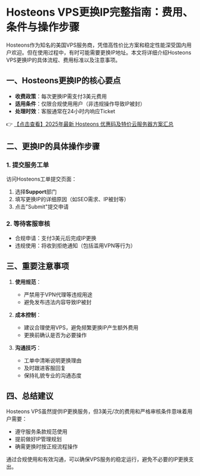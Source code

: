 # Hosteons VPS更换IP完整指南：费用、条件与操作步骤

Hosteons作为知名的美国VPS服务商，凭借高性价比方案和稳定性能深受国内用户欢迎。但在使用过程中，有时可能需要更换IP地址。本文将详细介绍Hosteons VPS更换IP的具体流程、费用标准以及注意事项。

## 一、Hosteons更换IP的核心要点

- **收费政策**：每次更换IP需支付3美元费用
- **适用条件**：仅限合规使用用户（非违规操作导致IP被封）
- **处理时效**：客服通常在24小时内响应Ticket

👉 [【点击查看】2025年最新 Hosteons 优惠码及特价云服务器方案汇总](https://bit.ly/hosteons)

## 二、更换IP的具体操作步骤

### 1. 提交服务工单
访问Hosteons工单提交页面：
1. 选择**Support**部门
2. 填写更换IP的详细原因（如SEO需求、IP被封等）
3. 点击"Submit"提交申请

### 2. 等待客服审核
- 合规申请：支付3美元后完成IP更换
- 违规使用：将收到拒绝通知（包括滥用VPN等行为）

## 三、重要注意事项

1. **使用规范**：
   - 严禁用于VPN代理等违规用途
   - 避免发布违法内容导致IP被封

2. **成本控制**：
   - 建议合理使用VPS，避免频繁更换IP产生额外费用
   - 更换前确认是否为必要操作

3. **沟通技巧**：
   - 工单中清晰说明更换理由
   - 及时跟进客服回复
   - 保持礼貌专业的沟通态度

## 四、总结建议

Hosteons VPS虽然提供IP更换服务，但3美元/次的费用和严格审核条件意味着用户需要：
- 遵守服务条款规范使用
- 提前做好IP管理规划
- 确需更换时按正规流程操作

通过合规使用和有效沟通，可以确保VPS服务的稳定运行，避免不必要的IP更换支出。